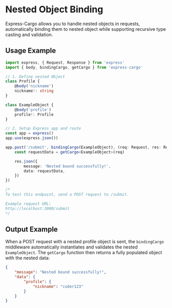 # Nested Object Binding

Express-Cargo allows you to handle nested objects in requests, automatically binding them to nested object while supporting recursive type casting and validation.

## Usage Example

```typescript
import express, { Request, Response } from 'express'
import { body, bindingCargo, getCargo } from 'express-cargo'

// 1. Define nested Object
class Profile {
    @body('nickname')
    nickname!: string
}

class ExampleObject {
    @body('profile')
    profile!: Profile
}

// 2. Setup Express app and route
const app = express()
app.use(express.json())

app.post('/submit', bindingCargo(ExampleObject), (req: Request, res: Response) => {
    const requestData = getCargo<ExampleObject>(req)

    res.json({
        message: 'Nested bound successfully!',
        data: requestData,
    })
})

/*
To test this endpoint, send a POST request to /submit.

Example request URL:
http://localhost:3000/submit
*/
```

## Output Example

When a POST request with a nested profile object is sent, the `bindingCargo` middleware automatically instantiates and validates the nested `ExampleObject`. The `getCargo` function then returns a fully populated object with the nested data:

```json
{
    "message": "Nested bound successfully!",
    "data": {
        "profile": {
            "nickname": "coder123"
        }
    }
}
```
